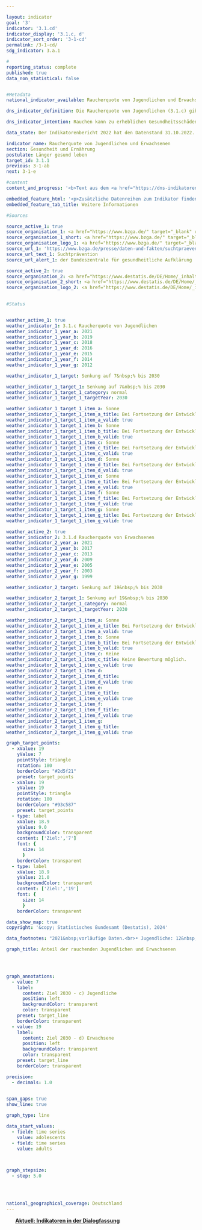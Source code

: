 ```yaml
---

layout: indicator        
goal: '3'        
indicator: '3.1.cd'        
indicator_display: '3.1.c, d'        
indicator_sort_order: '3-1-cd'        
permalink: /3-1-cd/        
sdg_indicator: 3.a.1        

#
reporting_status: complete        
published: true        
data_non_statistical: false        


#Metadata        
national_indicator_available: Raucherquote von Jugendlichen und Erwachsenen        

dns_indicator_definition: Die Raucherquote von Jugendlichen (3.1.c) gibt den Anteil der 12- bis 17-Jährigen wieder, die angeben, gelegentlich oder ständig zu rauchen. Die Raucherquote von Erwachsenen (3.1.d) gibt den Anteil der Befragten ab 15&nbsp;Jahren an, welche im Mikrozensus die Fragen zum Rauchverhalten beantwortet haben und gelegentlich oder regelmäßig rauchen.        

dns_indicator_intention: Rauchen kann zu erheblichen Gesundheitsschäden und frühzeitigem Tod führen. Von diesen Risiken betroffen sind nicht nur die Raucherinnen und Raucher selbst. Auch Nichtraucherinnen und Nichtraucher, die dem Tabakrauch ausgesetzt sind, werden nicht nur vom Rauch belästigt, sondern können davon auch erkranken. Die Bundesregierung hat das Ziel, den Anteil der Raucherinnen und Raucher bei Jugendlichen bis zum Jahr 2030&nbsp;auf 7&nbsp;% und bei allen Personen ab 15&nbsp;Jahren auf 19&nbsp;% zu senken.        

data_state: Der Indikatorenbericht 2022 hat den Datenstand 31.10.2022. Die Daten auf dieser Plattform werden regelmäßig aktualisiert, sodass online aktuellere Daten verfügbar sein können als im <a href="https://dns-indikatoren.de/assets/Publikationen/Indikatorenberichte/2022.pdf">Indikatorenbericht 2022</a> veröffentlicht.        

indicator_name: Raucherquote von Jugendlichen und Erwachsenen        
section: Gesundheit und Ernährung        
postulate: Länger gesund leben        
target_id: 3.1.1        
previous: 3-1-ab        
next: 3-1-e        

#content         
content_and_progress: '<b>Text aus dem <a href="https://dns-indikatoren.de/assets/Publikationen/Indikatorenberichte/2022.pdf">Indikatorenbericht 2022&nbsp;</a></b><br><br>Im Rahmen der Erhebungen zum Substanzkonsum bei Jugendlichen werden die Daten für die 12- bis 17-Jährigen durch die Bundeszentrale für gesundheitliche Aufklärung mittels computergestützter Telefoninterviews erhoben. Zunächst fand die Befragung drei- bis vierjährlich statt und seit 2001&nbsp;beinahe jährlich. Um die Vergleichbarkeit der Daten im Zeitverlauf zu gewährleisten, erfolgte eine Gewichtung nach Geschlecht, Region und Alter. Für die Darstellung der Zeitreihe wurden die Daten für Jahre ohne Erhebung interpoliert. Im Jahr 2021&nbsp;umfasste die verwendete Zufallsstichprobe 7&nbsp;002&nbsp;Jugendliche.<br><br>Die Daten für Erwachsene werden vierjährlich im Rahmen des Mikrozensus des Statistischen Bundesamtes erfragt. Der Mikrozensus als Stichprobenerhebung umfasst 1&nbsp;% der Gesamtbevölkerung und ist die größte Haushaltsbefragung in Deutschland und Europa. Die Beantwortung der Fragen zu den Rauchgewohnheiten ist freiwillig und erfolgte 2021&nbsp;durch 65&nbsp;% der Befragten. Für Jahre ohne Erhebung wurden die Daten für die Darstellung der Zeitreihe interpoliert.<br><br>In der Gruppe der Jugendlichen zwischen 12&nbsp;und 17&nbsp;Jahren stieg der Anteil der Raucherinnen und Raucher zunächst von 22,5&nbsp;% (2003) auf 23,5&nbsp;% (2004) an, ging seitdem aber kontinuierlich zurück und ist 2021&nbsp;auf einem historischen Tiefstand von 6,1&nbsp;% (6,8&nbsp;% der weiblichen, 5,5&nbsp;% der männlichen Jugendlichen). Der Zielwert für 2030&nbsp;ist damit für die Gruppe der Jugendlichen bereits unterschritten.<br><br>Insgesamt 18,9&nbsp;% gaben in der Gruppe der Erwachsenen ab 15&nbsp;Jahren an, im Jahr 2021&nbsp;gelegentlich oder regelmäßig geraucht zu haben. Im Jahr 2003&nbsp;rauchten hingegen noch 27,4&nbsp;% der Erwachsenen. Damit war die Raucherquote in der Gruppe der Erwachsenen ebenfalls rückläufig und der Zielwert für 2030&nbsp;wurde in 2021&nbsp;erstmals erreicht.<br><br>Zu den regelmäßigen Raucherinnen und Rauchern zählten sich 14,6&nbsp;% aller Erwachsenen im Jahr 2021, 4,4&nbsp;% rauchten gelegentlich. Anders als bei den Jugendlichen rauchten mit einem Anteil von 15,7&nbsp;% Frauen deutlich weniger als Männer mit 22,3&nbsp;%. Während der Anteil bei den Frauen seit 2003&nbsp;um 6,4&nbsp;Prozentpunkte gesunken ist, waren es bei den Männern sogar 10,9&nbsp;Prozentpunkte.<br><br>96,2&nbsp;% der befragten Raucherinnen und Raucher bevorzugten im Jahr 2017&nbsp;(aktuellere Daten lagen bei Redaktionsschluss noch nicht vor) Zigaretten. Das Risiko für die Gesundheit nimmt mit der Intensität des Tabakkonsums zu. 10,8&nbsp;% der regelmäßigen Zigarettenraucherinnen und Zigarettenraucher (2003: 16,3&nbsp;%) waren mit mehr als 20&nbsp;Zigaretten am Tag den starken Raucherinnen und Rauchern zuzurechnen, 81,4&nbsp;% rauchten 5&nbsp;bis 20&nbsp;Zigaretten am Tag. Dabei gab es geschlechtsspezifische Unterschiede. Fast jeder achte der regelmäßigen Zigarettenraucher rauchte stark, aber nur jede vierzehnte Zigarettenraucherin.<br><br>Rauchen birgt ein hohes und gleichwohl vermeidbares Gesundheitsrisiko. 4,7&nbsp;% aller Sterbefälle (Frauen: 3,5&nbsp;%, Männer: 5,8&nbsp;%) waren im Jahr 2020&nbsp;auf eine für Raucherinnen und Raucher symptomatische Erkrankung (Lungen-, Bronchial-, Kehlkopf- und Luftröhrenkrebs) zurückzuführen. Im Jahr 2020&nbsp;lag das durchschnittliche Alter der an Lungen-, Bronchial-, Kehlkopf- und Luftröhrenkrebs Gestorbenen bei 71,6&nbsp;Jahren und damit sieben Jahre unter dem Durchschnittsalter der Gestorbenen insgesamt (78,8&nbsp;Jahre). Eine verminderte Raucherquote kann daher zur Senkung der vorzeitigen Sterblichkeit beitragen.'        

embedded_feature_html: '<p>Zusätzliche Datenreihen zum Indikator finden Sie <a href="https://dns-indikatoren.de/public/AddInfos/de/3_1_cd.pdf" target="_blank" >hier</a>.</p><br><small>Hinweis: PDF-Dokumente können Sie sich (je nach Browsereinstellung) direkt in Ihrem Browser anzeigen lassen oder Sie laden das PDF-Dokument herunter und öffnen es mit einem PDF-Reader Ihrer Wahl. Eine Anleitung wie Sie für ausgewählte Browser die entsprechende Einstellung ändern können, finden Sie <a href="https://dns-indikatoren.de/guidance/">hier</a>.</small>'
embedded_feature_tab_title: Weitere Informationen        

#Sources        

source_active_1: true
source_organisation_1: <a href="https://www.bzga.de/" target="_blank" onclick="return confirm_alert('der Bundeszentrale für gesundheitliche Aufklärung', 'De')">Bundeszentrale für gesundheitliche Aufklärung</a>
source_organisation_1_short: <a href="https://www.bzga.de/" target="_blank" onclick="return confirm_alert('der Bundeszentrale für gesundheitliche Aufklärung', 'De')">Bundeszentrale für gesundheitliche Aufklärung</a>
source_organisation_logo_1: <a href="https://www.bzga.de/" target="_blank" onclick="return confirm_alert('der Bundeszentrale für gesundheitliche Aufklärung', 'De')"><img src="https://dns-indikatoren.de/public/OrgImgDe/bzga.png" alt="Bundeszentrale für gesundheitliche Aufklärung" title=" Klicken Sie hier um zur Homepage der Organisation Bundeszentrale für gesundheitliche Aufklärung zu gelangen." style="height:60px; width:148px; border:transparent"/></a>
source_url_1: 'https://www.bzga.de/presse/daten-und-fakten/suchtpraevention/'
source_url_text_1: Suchtprävention
source_url_alert_1: der Bundeszentrale für gesundheitliche Aufklärung

source_active_2: true
source_organisation_2: <a href="https://www.destatis.de/DE/Home/_inhalt.html" target="_blank">Statistisches Bundesamt</a>
source_organisation_2_short: <a href="https://www.destatis.de/DE/Home/_inhalt.html" target="_blank">Statistisches Bundesamt</a>
source_organisation_logo_2: <a href="https://www.destatis.de/DE/Home/_inhalt.html" target="_blank"><img src="https://dns-indikatoren.de/public/OrgImgDe/destatis.png" alt="Statistisches Bundesamt" title=" Klicken Sie hier um zur Homepage der Organisation Statistisches Bundesamt zu gelangen." style="height:60px; width:148px; border:transparent"/></a>
        

#Status        


weather_active_1: true
weather_indicator_1: 3.1.c Raucherquote von Jugendlichen
weather_indicator_1_year_a: 2021
weather_indicator_1_year_b: 2019
weather_indicator_1_year_c: 2018
weather_indicator_1_year_d: 2016
weather_indicator_1_year_e: 2015
weather_indicator_1_year_f: 2014
weather_indicator_1_year_g: 2012

weather_indicator_1_target: Senkung auf 7&nbsp;% bis 2030

weather_indicator_1_target_1: Senkung auf 7&nbsp;% bis 2030
weather_indicator_1_target_1_category: normal
weather_indicator_1_target_1_targetYear: 2030

weather_indicator_1_target_1_item_a: Sonne
weather_indicator_1_target_1_item_a_title: Bei Fortsetzung der Entwicklung aus 2021 wäre der Zielwert erreicht oder um weniger als 5&nbsp;% der Differenz zwischen Zielwert und dem Wert aus 2021 verfehlt worden.
weather_indicator_1_target_1_item_a_valid: true
weather_indicator_1_target_1_item_b: Sonne
weather_indicator_1_target_1_item_b_title: Bei Fortsetzung der Entwicklung aus 2019 wäre der Zielwert erreicht oder um weniger als 5&nbsp;% der Differenz zwischen Zielwert und dem Wert aus 2019 verfehlt worden.
weather_indicator_1_target_1_item_b_valid: true
weather_indicator_1_target_1_item_c: Sonne
weather_indicator_1_target_1_item_c_title: Bei Fortsetzung der Entwicklung aus 2018 wäre der Zielwert erreicht oder um weniger als 5&nbsp;% der Differenz zwischen Zielwert und dem Wert aus 2018 verfehlt worden.
weather_indicator_1_target_1_item_c_valid: true
weather_indicator_1_target_1_item_d: Sonne
weather_indicator_1_target_1_item_d_title: Bei Fortsetzung der Entwicklung aus 2016 wäre der Zielwert erreicht oder um weniger als 5&nbsp;% der Differenz zwischen Zielwert und dem Wert aus 2016 verfehlt worden.
weather_indicator_1_target_1_item_d_valid: true
weather_indicator_1_target_1_item_e: Sonne
weather_indicator_1_target_1_item_e_title: Bei Fortsetzung der Entwicklung aus 2015 wäre der Zielwert erreicht oder um weniger als 5&nbsp;% der Differenz zwischen Zielwert und dem Wert aus 2015 verfehlt worden.
weather_indicator_1_target_1_item_e_valid: true
weather_indicator_1_target_1_item_f: Sonne
weather_indicator_1_target_1_item_f_title: Bei Fortsetzung der Entwicklung aus 2014 wäre der Zielwert erreicht oder um weniger als 5&nbsp;% der Differenz zwischen Zielwert und dem Wert aus 2014 verfehlt worden.
weather_indicator_1_target_1_item_f_valid: true
weather_indicator_1_target_1_item_g: Sonne
weather_indicator_1_target_1_item_g_title: Bei Fortsetzung der Entwicklung aus 2012 wäre der Zielwert erreicht oder um weniger als 5&nbsp;% der Differenz zwischen Zielwert und dem Wert aus 2012 verfehlt worden.
weather_indicator_1_target_1_item_g_valid: true

weather_active_2: true
weather_indicator_2: 3.1.d Raucherquote von Erwachsenen
weather_indicator_2_year_a: 2021
weather_indicator_2_year_b: 2017
weather_indicator_2_year_c: 2013
weather_indicator_2_year_d: 2009
weather_indicator_2_year_e: 2005
weather_indicator_2_year_f: 2003
weather_indicator_2_year_g: 1999

weather_indicator_2_target: Senkung auf 19&nbsp;% bis 2030

weather_indicator_2_target_1: Senkung auf 19&nbsp;% bis 2030
weather_indicator_2_target_1_category: normal
weather_indicator_2_target_1_targetYear: 2030

weather_indicator_2_target_1_item_a: Sonne
weather_indicator_2_target_1_item_a_title: Bei Fortsetzung der Entwicklung aus 2021 wäre der Zielwert erreicht oder um weniger als 5&nbsp;% der Differenz zwischen Zielwert und dem Wert aus 2021 verfehlt worden.
weather_indicator_2_target_1_item_a_valid: true
weather_indicator_2_target_1_item_b: Sonne
weather_indicator_2_target_1_item_b_title: Bei Fortsetzung der Entwicklung aus 2017 wäre der Zielwert erreicht oder um weniger als 5&nbsp;% der Differenz zwischen Zielwert und dem Wert aus 2017 verfehlt worden.
weather_indicator_2_target_1_item_b_valid: true
weather_indicator_2_target_1_item_c: Keine
weather_indicator_2_target_1_item_c_title: Keine Bewertung möglich.
weather_indicator_2_target_1_item_c_valid: true
weather_indicator_2_target_1_item_d: 
weather_indicator_2_target_1_item_d_title: 
weather_indicator_2_target_1_item_d_valid: true
weather_indicator_2_target_1_item_e: 
weather_indicator_2_target_1_item_e_title: 
weather_indicator_2_target_1_item_e_valid: true
weather_indicator_2_target_1_item_f: 
weather_indicator_2_target_1_item_f_title: 
weather_indicator_2_target_1_item_f_valid: true
weather_indicator_2_target_1_item_g: 
weather_indicator_2_target_1_item_g_title: 
weather_indicator_2_target_1_item_g_valid: true        

graph_target_points:
  - xValue: 19
    yValue: 7
    pointStyle: triangle
    rotation: 180
    borderColor: "#2d5f21"
    preset: target_points
  - xValue: 19
    yValue: 19
    pointStyle: triangle
    rotation: 180
    borderColor: "#93c587"
    preset: target_points
  - type: label
    xValue: 18.9
    yValue: 9.0
    backgroundColor: transparent
    content: ['Ziel:','7']
    font: {
      size: 14
      }
    borderColor: transparent
  - type: label
    xValue: 18.9
    yValue: 21.0
    backgroundColor: transparent
    content: ['Ziel:','19']
    font: {
      size: 14
      }
    borderColor: transparent        

data_show_map: true        
copyright: '&copy; Statistisches Bundesamt (Destatis), 2024'        

data_footnotes: "2021&nbsp;vorläufige Daten.<br>• Jugendliche: 12&nbsp;bis 17&nbsp;Jahre.<br>• Erwachsene: ab 15&nbsp;Jahren.<br>• Raucherquote von Erwachsenen: Die Daten basieren auf einer Sonderauswertung und sind nicht öffentlich zugänglich."        

graph_title: Anteil der rauchenden Jugendlichen und Erwachsenen        

        


graph_annotations:
  - value: 7
    label:
      content: Ziel 2030 - c) Jugendliche
      position: left
      backgroundColor: transparent
      color: transparent
    preset: target_line
    borderColor: transparent
  - value: 19
    label:
      content: Ziel 2030 - d) Erwachsene
      position: left
      backgroundColor: transparent
      color: transparent
    preset: target_line
    borderColor: transparent        

precision: 
  - decimals: 1.0
            

span_gaps: true        
show_line: true        

graph_type: line        

data_start_values: 
  - field: time series
    value: adolescents
  - field: time series
    value: adults        

        

graph_stepsize: 
  - step: 5.0
            

                        

national_geographical_coverage: Deutschland                
---
```


<div class="row justify-content-around">
  <div class="col-sm-12 d-grid gap-2" style="padding-left: 24px; padding-right: 24px">
    <a class="btn btn-primary btn-block goal-3 navigation-btn text-nowrap" href="https://dns-indikatoren-dialogfassung.github.io/3-1-cd/" role="Button"><b>Aktuell: Indikatoren in der Dialogfassung</b></a>
  </div>
</div>